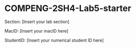 # COMPENG-2SH4-Lab5-starter

Section: [Insert your lab section]

MacID: [Insert your macID here]

StudentID: [Insert your numerical student ID here]

